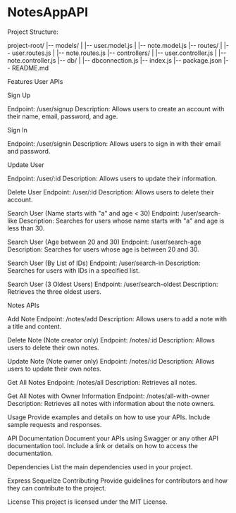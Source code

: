 # NotesAppAPI
Project Structure:

project-root/
|-- models/
|   |-- user.model.js
|   |-- note.model.js
|-- routes/
|   |-- user.routes.js
|   |-- note.routes.js
|-- controllers/
|   |-- user.controller.js
|   |-- note.controller.js
|-- db/
|   |-- dbconnection.js
|-- index.js
|-- package.json
|-- README.md



Features
User APIs


Sign Up

Endpoint: /user/signup
Description: Allows users to create an account with their name, email, password, and age.



Sign In

Endpoint: /user/signin
Description: Allows users to sign in with their email and password.







Update User

Endpoint: /user/:id
Description: Allows users to update their information.





Delete User
Endpoint: /user/:id
Description: Allows users to delete their account.



Search User (Name starts with "a" and age < 30)
Endpoint: /user/search-like
Description: Searches for users whose name starts with "a" and age is less than 30.



Search User (Age between 20 and 30)
Endpoint: /user/search-age
Description: Searches for users whose age is between 20 and 30.



Search User (By List of IDs)
Endpoint: /user/search-in
Description: Searches for users with IDs in a specified list.



Search User (3 Oldest Users)
Endpoint: /user/search-oldest
Description: Retrieves the three oldest users.


Notes APIs


Add Note
Endpoint: /notes/add
Description: Allows users to add a note with a title and content.


Delete Note (Note creator only)
Endpoint: /notes/:id
Description: Allows users to delete their own notes.


Update Note (Note owner only)
Endpoint: /notes/:id
Description: Allows users to update their own notes.


Get All Notes
Endpoint: /notes/all
Description: Retrieves all notes.


Get All Notes with Owner Information
Endpoint: /notes/all-with-owner
Description: Retrieves all notes with information about the note owners.




Usage
Provide examples and details on how to use your APIs. Include sample requests and responses.

API Documentation
Document your APIs using Swagger or any other API documentation tool. Include a link or details on how to access the documentation.

Dependencies
List the main dependencies used in your project.

Express
Sequelize
Contributing
Provide guidelines for contributors and how they can contribute to the project.

License
This project is licensed under the MIT License.
